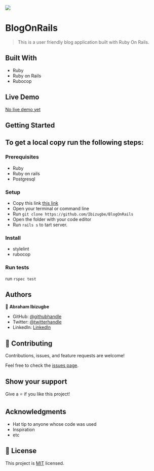 ![](https://img.shields.io/badge/Microverse-blueviolet)

# BlogOnRails

> This is a user friendly blog application built with Ruby On Rails.

## Built With

- Ruby
- Ruby on Rails
- Rubocop

## Live Demo

[No live demo yet]()

## Getting Started

## To get a local copy run the following steps:

### Prerequisites

- Ruby
- Ruby on rails
- Postgresql

### Setup

- Copy this link [this link](https://github.com/Ibizugbe/BlogOnRails)
- Open your terminal or command line
- Run `git clone https://github.com/Ibizugbe/BlogOnRails`
- Open the folder with your code editor
- Run `rails s` to tart server.

### Install

- stylelint
- rubocop

### Run tests

run `rspec test`

## Authors

👤 **Abraham Ibizugbe**

- GitHub: [@githubhandle](https://github.com/ibizugbe)
- Twitter: [@twitterhandle](https://twitter.com/abrahamibizugbe)
- LinkedIn: [LinkedIn](https://linkedin.com/in/abrahamibizugbe)

## 🤝 Contributing

Contributions, issues, and feature requests are welcome!

Feel free to check the [issues page](../../issues/).

## Show your support

Give a ⭐️ if you like this project!

## Acknowledgments

- Hat tip to anyone whose code was used
- Inspiration
- etc

## 📝 License

This project is [MIT](./MIT.md) licensed.
